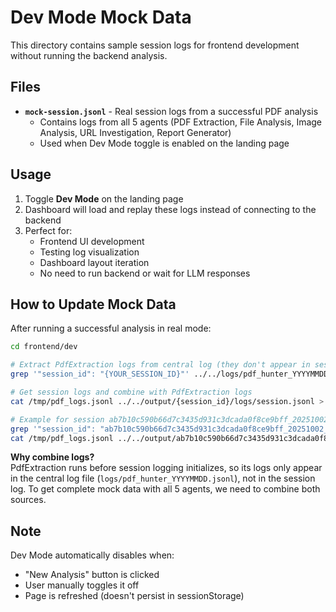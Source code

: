 # Dev Mode Mock Data

This directory contains sample session logs for frontend development without running the backend analysis.

## Files

- **`mock-session.jsonl`** - Real session logs from a successful PDF analysis
  - Contains logs from all 5 agents (PDF Extraction, File Analysis, Image Analysis, URL Investigation, Report Generator)
  - Used when Dev Mode toggle is enabled on the landing page

## Usage

1. Toggle **Dev Mode** on the landing page
2. Dashboard will load and replay these logs instead of connecting to the backend
3. Perfect for:
   - Frontend UI development
   - Testing log visualization
   - Dashboard layout iteration
   - No need to run backend or wait for LLM responses

## How to Update Mock Data

After running a successful analysis in real mode:

```bash
cd frontend/dev

# Extract PdfExtraction logs from central log (they don't appear in session log)
grep '"session_id": "{YOUR_SESSION_ID}"' ../../logs/pdf_hunter_YYYYMMDD.jsonl | grep '"agent": "PdfExtraction"' > /tmp/pdf_logs.jsonl

# Get session logs and combine with PdfExtraction logs
cat /tmp/pdf_logs.jsonl ../../output/{session_id}/logs/session.jsonl > mock-session.jsonl

# Example for session ab7b10c590b66d7c3435d931c3dcada0f8ce9bff_20251002_000432:
grep '"session_id": "ab7b10c590b66d7c3435d931c3dcada0f8ce9bff_20251002_000432"' ../../logs/pdf_hunter_20251002.jsonl | grep '"agent": "PdfExtraction"' > /tmp/pdf_logs.jsonl
cat /tmp/pdf_logs.jsonl ../../output/ab7b10c590b66d7c3435d931c3dcada0f8ce9bff_20251002_000432/logs/session.jsonl > mock-session.jsonl
```

**Why combine logs?**  
PdfExtraction runs before session logging initializes, so its logs only appear in the central log file (`logs/pdf_hunter_YYYYMMDD.jsonl`), not in the session log. To get complete mock data with all 5 agents, we need to combine both sources.

## Note

Dev Mode automatically disables when:
- "New Analysis" button is clicked
- User manually toggles it off
- Page is refreshed (doesn't persist in sessionStorage)
